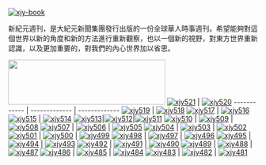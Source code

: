 [![xjy-book](https://cloud.githubusercontent.com/assets/18081243/14840784/d105c716-0c7a-11e6-8687-d9eabda06f17.jpg)](https://github.com/xjy16/xjy/blob/master/README.md)

新紀元週刊，是大紀元新聞集團發行出版的一份全球華人時事週刊。希望能夠對這個世界以新的角度和新的方法進行重新觀察，也以一個新的視野，對東方世界重新認識，以及更加重要的，對我們的內心世界加以省思。

<a href="http://d2yo55qh5v3h5b.cloudfront.net" target="_blank"><img src="https://cloud.githubusercontent.com/assets/18081243/14279366/3c3df178-fb70-11e5-86f1-38a9771cf3db.jpg" width="317" height="91"></a>
[![xjy521](https://cloud.githubusercontent.com/assets/18081243/23782886/34f249ac-051d-11e7-9d8d-86e3c30c706b.jpg)](https://d1br6nm36173c9.cloudfront.net/pdf/xjyzk/N521.pdf) | [![xjy520](https://cloud.githubusercontent.com/assets/18081243/23782884/32c028f2-051d-11e7-8561-b37746bd07c9.jpg)](https://d1br6nm36173c9.cloudfront.net/pdf/xjyzk/N520.pdf)
------------ | ------------- | -------------
[![xjy519](https://cloud.githubusercontent.com/assets/20497750/23337359/7957c638-fbb0-11e6-9641-964871b315c9.jpg)](https://d1br6nm36173c9.cloudfront.net/pdf/xjyzk/N519.pdf) | [![xjy518](https://cloud.githubusercontent.com/assets/20497750/23337342/da8df1f8-fbaf-11e6-990b-2867165802a7.jpg)](https://d1br6nm36173c9.cloudfront.net/pdf/xjyzk/N518.pdf)
[![xjy517](https://cloud.githubusercontent.com/assets/20497750/23337343/dc18dff6-fbaf-11e6-93a0-7e4d1c0afbb6.jpg)](https://d1br6nm36173c9.cloudfront.net/pdf/xjyzk/N517.pdf) | [![xjy516](https://cloud.githubusercontent.com/assets/18081243/22404323/2875ec26-e5f4-11e6-8e8b-0d2e2004e613.jpg)](https://d1br6nm36173c9.cloudfront.net/pdf/xjyzk/N516.pdf)
[![xjy515](https://cloud.githubusercontent.com/assets/18081243/22190180/122eb432-e0e7-11e6-9d04-95866c01192d.jpg)](https://d1br6nm36173c9.cloudfront.net/pdf/xjyzk/N515.pdf) | [![xjy514](https://cloud.githubusercontent.com/assets/18081243/21970497/8f7d22dc-db6c-11e6-99c7-7965739d801f.jpg)](https://d1br6nm36173c9.cloudfront.net/pdf/xjyzk/N514.pdf)
[![xjy513](https://cloud.githubusercontent.com/assets/18081243/21791019/0a02dbe6-d6ae-11e6-9572-a2464c97d22b.jpg)](https://d1br6nm36173c9.cloudfront.net/pdf/xjyzk/N513.pdf)|[![xjy512](https://cloud.githubusercontent.com/assets/18081243/21574968/d93c326a-cef5-11e6-8897-553eea840762.jpg)](https://d1br6nm36173c9.cloudfront.net/pdf/xjyzk/N512.pdf)|[![xjy511](https://cloud.githubusercontent.com/assets/18081243/21574966/d658be92-cef5-11e6-8f77-62c615787d45.jpg)](https://d1br6nm36173c9.cloudfront.net/pdf/xjyzk/N511.pdf) 
[![xjy510](https://cloud.githubusercontent.com/assets/18081243/21172084/ca46dfd4-c1c7-11e6-930b-1cd612983e77.jpg)](https://d1br6nm36173c9.cloudfront.net/pdf/xjyzk/N510.pdf) | [![xjy509](https://cloud.githubusercontent.com/assets/18081243/21172081/c7915d28-c1c7-11e6-9188-a2b4c2f5cdc5.jpg)](https://d1br6nm36173c9.cloudfront.net/pdf/xjyzk/N509.pdf) | [![xjy508](https://cloud.githubusercontent.com/assets/18081243/21172078/c4b453bc-c1c7-11e6-960e-a9483cabf1e8.jpg)](https://d1br6nm36173c9.cloudfront.net/pdf/xjyzk/N508.pdf) 
[![xjy507](https://cloud.githubusercontent.com/assets/18081243/20588884/7cfe864e-b210-11e6-9aaa-50df4150034e.jpg)](https://d1br6nm36173c9.cloudfront.net/pdf/xjyzk/N507.pdf) | [![xjy506](https://cloud.githubusercontent.com/assets/18081243/20588879/791f4acc-b210-11e6-8467-86b7a2977de7.jpg)](https://d1br6nm36173c9.cloudfront.net/pdf/xjyzk/N506.pdf) | [![xjy505](https://cloud.githubusercontent.com/assets/18081243/20588873/72ad2dda-b210-11e6-84a4-aedbed7c8bb3.jpg)](https://d1br6nm36173c9.cloudfront.net/pdf/xjyzk/N505.pdf) 
[![xjy504](https://cloud.githubusercontent.com/assets/18081243/19881797/9dbd0508-a000-11e6-9635-21783a12cf37.jpg)](https://d1br6nm36173c9.cloudfront.net/pdf/xjyzk/N504.pdf) |  [![xjy503](https://cloud.githubusercontent.com/assets/18081243/19881792/9a22a6a0-a000-11e6-9b25-3f9ed4310bde.jpg)](https://d1br6nm36173c9.cloudfront.net/pdf/xjyzk/N503.pdf) | [![xjy502](https://cloud.githubusercontent.com/assets/18081243/19881789/94b6967c-a000-11e6-99e4-fe89bf88edab.jpg)](https://d1br6nm36173c9.cloudfront.net/pdf/xjyzk/N502.pdf) 
[![xjy501](https://cloud.githubusercontent.com/assets/18081243/19426372/71abd6fa-942b-11e6-8f4b-ef9c57bb42d6.jpg)](https://d1br6nm36173c9.cloudfront.net/pdf/xjyzk/N501.pdf) | [![xjy500](https://cloud.githubusercontent.com/assets/18081243/19227594/9beb5ac4-8eab-11e6-8e7d-61590baadba1.jpg)](https://d1br6nm36173c9.cloudfront.net/pdf/xjyzk/N500.pdf) | [![xjy499](https://cloud.githubusercontent.com/assets/18081243/18942119/0c9fd2a8-8606-11e6-877e-6a89cd6f441e.jpg)](https://d1br6nm36173c9.cloudfront.net/pdf/xjyzk/N499.pdf) 
[![xjy498](https://cloud.githubusercontent.com/assets/18081243/18942116/09e95610-8606-11e6-8f60-af4b38743c45.jpg)](https://d1br6nm36173c9.cloudfront.net/pdf/xjyzk/N498.pdf) | [![xjy497](https://cloud.githubusercontent.com/assets/18081243/18942115/071988a6-8606-11e6-8802-3e365442d9b7.jpg)](https://d1br6nm36173c9.cloudfront.net/pdf/xjyzk/N497.pdf) | [![xjy496](https://cloud.githubusercontent.com/assets/18081243/18397467/e4516b84-76b7-11e6-9fc4-a125c974c162.jpg)](https://d1br6nm36173c9.cloudfront.net/pdf/xjyzk/N496.pdf) 
[![xjy495](https://cloud.githubusercontent.com/assets/18081243/18397465/e17e6a60-76b7-11e6-8170-11fde29c468d.jpg)](https://d1br6nm36173c9.cloudfront.net/pdf/xjyzk/N495.pdf) | [![xjy494](https://cloud.githubusercontent.com/assets/18081243/17914450/cf6afb78-6991-11e6-8662-1a73da7c8dab.jpg)](https://d1br6nm36173c9.cloudfront.net/pdf/xjyzk/N494.pdf) | [![xjy493](https://cloud.githubusercontent.com/assets/18081243/17914447/cbf4e2d8-6991-11e6-842d-142ccaba912d.jpg)](https://d1br6nm36173c9.cloudfront.net/pdf/xjyzk/N493.pdf) 
[![xjy492](https://cloud.githubusercontent.com/assets/18081243/17645462/48dd1de6-6196-11e6-8540-e047fe92d0c5.jpg)](https://d1br6nm36173c9.cloudfront.net/pdf/xjyzk/N492.pdf) | [![xjy491](https://cloud.githubusercontent.com/assets/18081243/17471322/de01d9c4-5d32-11e6-84fa-7c882463fff2.jpg)](https://d1br6nm36173c9.cloudfront.net/pdf/xjyzk/N491.pdf) | [![xjy490](https://cloud.githubusercontent.com/assets/18081243/17471329/e6c25ca0-5d32-11e6-9b2a-47d75e433200.jpg)](https://d1br6nm36173c9.cloudfront.net/pdf/xjyzk/N490.pdf) 
[![xjy489](https://cloud.githubusercontent.com/assets/18081243/17471326/e191faba-5d32-11e6-8541-d0a324617f69.jpg)](https://d1br6nm36173c9.cloudfront.net/pdf/xjyzk/N489.pdf) | [![xjy488](https://cloud.githubusercontent.com/assets/18081243/17000644/f17aa5c8-4eb2-11e6-89a3-829fec5d71d5.jpg)](https://d1br6nm36173c9.cloudfront.net/pdf/xjyzk/N488.pdf) | [![xjy487](https://cloud.githubusercontent.com/assets/18081243/16736778/fb0e0ef4-477d-11e6-871c-7b27c031e3cf.jpg)](https://d1br6nm36173c9.cloudfront.net/pdf/xjyzk/N487.pdf) 
[![xjy486](https://cloud.githubusercontent.com/assets/18081243/16736775/f809a362-477d-11e6-8c9c-2f4aaf41fd59.jpg)](https://d1br6nm36173c9.cloudfront.net/pdf/xjyzk/N486.pdf) | [![xjy485](https://cloud.githubusercontent.com/assets/18081243/16354918/700717c2-3a96-11e6-9e57-6082d7a6e34a.jpg)](https://d1br6nm36173c9.cloudfront.net/pdf/xjyzk/N485.pdf) | [![xjy484](https://cloud.githubusercontent.com/assets/18081243/16131845/004e44ba-3400-11e6-90a8-0a89818bd297.jpg)](https://d1br6nm36173c9.cloudfront.net/pdf/xjyzk/N484.pdf) 
[![xjy483](https://cloud.githubusercontent.com/assets/18081243/16016092/931d11c4-3188-11e6-93c6-e5187e7ec007.jpg)](https://d1br6nm36173c9.cloudfront.net/pdf/xjyzk/N483.pdf) | [![xjy482](https://cloud.githubusercontent.com/assets/18081243/15790337/58aac754-29c0-11e6-8c94-5a4c49acc897.jpg)](https://d1br6nm36173c9.cloudfront.net/pdf/xjyzk/N482.pdf) | [![xjy481](https://cloud.githubusercontent.com/assets/18081243/15528385/0c0f396e-2233-11e6-9a7a-1bc346c2cf22.jpg)](https://d1br6nm36173c9.cloudfront.net/pdf/xjyzk/N481.pdf) 
